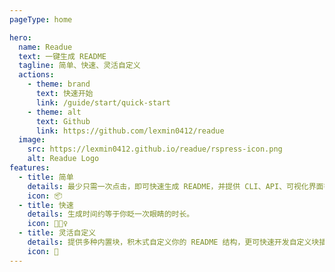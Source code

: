 ```yaml
---
pageType: home

hero:
  name: Readue
  text: 一键生成 README
  tagline: 简单、快速、灵活自定义
  actions:
    - theme: brand
      text: 快速开始
      link: /guide/start/quick-start
    - theme: alt
      text: Github
      link: https://github.com/lexmin0412/readue
  image:
    src: https://lexmin0412.github.io/readue/rspress-icon.png
    alt: Readue Logo
features:
  - title: 简单
    details: 最少只需一次点击，即可快速生成 README，并提供 CLI、API、可视化界面等多种方式，满足你的一切使用场景。
    icon: 📦
  - title: 快速
    details: 生成时间约等于你眨一次眼睛的时长。
    icon: 🏃🏻‍♀️
  - title: 灵活自定义
    details: 提供多种内置块，积木式自定义你的 README 结构，更可快速开发自定义块插件。
    icon: 🎨
---
```

